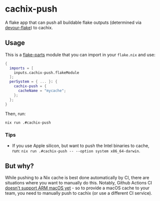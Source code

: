 # cachix-push

A flake app that can push all buildable flake outputs (determined via [devour-flake](https://github.com/srid/devour-flake)) to cachix.

## Usage

This is a [flake-parts](https://flake.parts/) module that you can import in your `flake.nix` and use:

```nix
{
  imports = [
    inputs.cachix-push.flakeModule
  ];
  perSystem = { ... }: {
    cachix-push = {
      cacheName = "mycache";
    };
  };
}
```

Then, run:

```sh
nix run .#cachix-push
```

### Tips

- If you use Apple silicon, but want to push the Intel binaries to cache, run: `nix run .#cachix-push -- --option system x86_64-darwin`.

## But why?

While pushing to a Nix cache is best done automatically by CI, there are situations where you want to manually do this. Notably, Github Actions CI [doesn't support ARM macOS yet](https://github.com/actions/runner-images/issues/2187) - so to provide a macOS cache to your team, you need to manually push to cachix (or use a different CI service).
